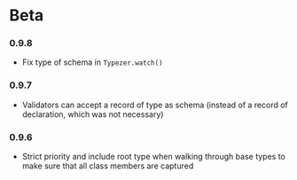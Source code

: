
# Beta
### 0.9.8
- Fix type of schema in `Typezer.watch()` 
### 0.9.7
- Validators can accept a record of type as schema (instead of a record of declaration, which was not necessary)

### 0.9.6
- Strict priority and include root type when walking through base types to make sure that all class members are captured
